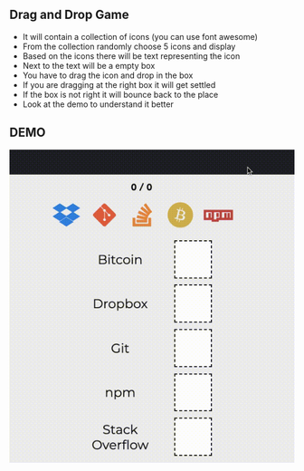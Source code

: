 ## Drag and Drop Game

- It will contain a collection of icons (you can use font awesome)
- From the collection randomly choose 5 icons and display
- Based on the icons there will be text representing the icon
- Next to the text will be a empty box
- You have to drag the icon and drop in the box
- If you are dragging at the right box it will get settled
- If the box is not right it will bounce back to the place
- Look at the demo to understand it better

## DEMO

![](./game.gif)
